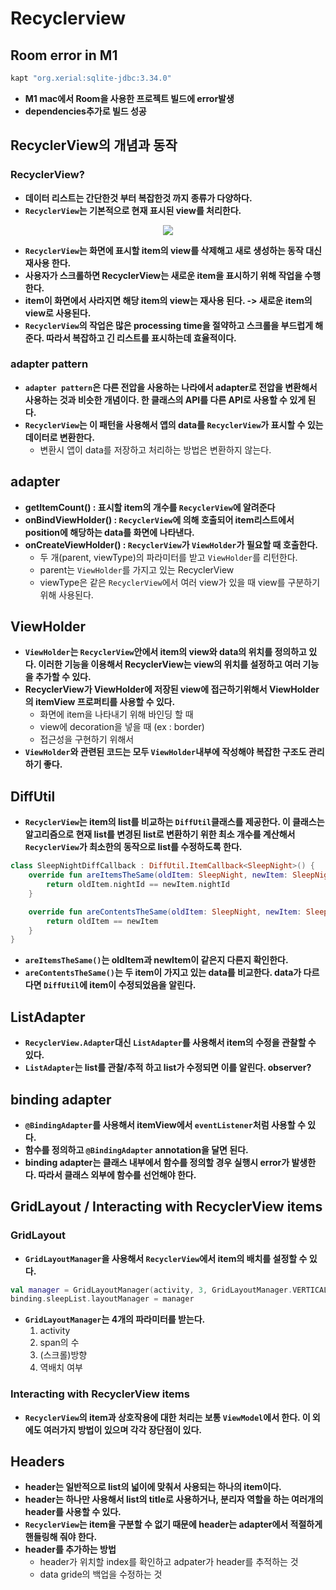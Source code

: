 # Recyclerview

## Room error in M1
```gradle
kapt "org.xerial:sqlite-jdbc:3.34.0"
```
+ **M1 mac에서 Room을 사용한 프로젝트 빌드에 error발생**
+ **dependencies추가로 빌드 성공**

## RecyclerView의 개념과 동작
### RecyclerView?
+ **데이터 리스트는 간단한것 부터 복잡한것 까지 종류가 다양하다.**
+ **`RecyclerView`는 기본적으로 현재 표시된 view를 처리한다.**

<p align="center">
	<img src="https://developer.android.com/codelabs/kotlin-android-training-recyclerview-fundamentals/img/dcf4599789b9c2a1.png">
</p>

+ **`RecyclerView`는 화면에 표시할 item의 view를 삭제해고 새로 생성하는 동작 대신 재사용 한다.**
+ **사용자가 스크롤하면 RecyclerView는 새로운 item을 표시하기 위해 작업을 수행한다.**
+ **item이 화면에서 사라지면 해당 item의 view는 재사용 된다. -> 새로운 item의 view로 사용된다.**
+ **`RecyclerView`의 작업은 많은 processing time을 절약하고 스크롤을 부드럽게 해준다. 따라서 복잡하고 긴 리스트를 표시하는데 효율적이다.**

### adapter pattern
+ **`adapter pattern`은 다른 전압을 사용하는 나라에서 adapter로 전압을 변환해서 사용하는 것과 비슷한 개념이다. 한 클래스의 API를 다른 API로 사용할 수 있게 된다.**
+ **`RecyclerView`는 이 패턴을 사용해서 앱의 data를 `RecyclerView`가 표시할 수 있는 데이터로 변환한다.**
	+ 변환시 앱이 data를 저장하고 처리하는 방법은 변환하지 않는다.

## adapter
+ **getItemCount() : 표시할 item의 개수를 `RecyclerView`에 알려준다**
+ **onBindViewHolder() : `RecyclerView`에 의해 호출되어 item리스트에서 position에 해당하는 data를 화면에 나타낸다.**
+ **onCreateViewHolder() : `RecyclerView`가 `ViewHolder`가 필요할 때 호출한다.**
	+ 두 개(parent, viewType)의 파라미터를 받고 `ViewHolder`를 리턴한다.
	+ parent는 `ViewHolder`를 가지고 있는 RecyclerView
	+ viewType은 같은 `RecyclerView`에서 여러 view가 있을 때 view를 구분하기 위해 사용된다.

## ViewHolder
+ **`ViewHolder`는 `RecyclerView`안에서 item의 view와 data의 위치를 정의하고 있다. 이러한 기능을 이용해서 RecyclerView는 view의 위치를 설정하고 여러 기능을 추가할 수 있다.**
+ **RecyclerView가 ViewHolder에 저장된 view에 접근하기위해서 ViewHolder의 itemView 프로퍼티를 사용할 수 있다.**
	+ 화면에 item을 나타내기 위해 바인딩 할 때
	+ view에 decoration을 넣을 때 (ex : border)
	+ 접근성을 구현하기 위해서
+ **`ViewHolder`와 관련된 코드는 모두 `ViewHolder`내부에 작성해야 복잡한 구조도 관리하기 좋다.**

## DiffUtil
+ **`RecyclerView`는 item의 list를 비교하는 `DiffUtil`클래스를 제공한다. 이 클래스는 알고리즘으로 현재 list를 변경된 list로 변환하기 위한 최소 개수를 계산해서 `RecyclerView`가 최소한의 동작으로 list를 수정하도록 한다.**
```kotlin
class SleepNightDiffCallback : DiffUtil.ItemCallback<SleepNight>() {
    override fun areItemsTheSame(oldItem: SleepNight, newItem: SleepNight): Boolean {
        return oldItem.nightId == newItem.nightId
    }

    override fun areContentsTheSame(oldItem: SleepNight, newItem: SleepNight): Boolean {
        return oldItem == newItem
    }
}
```
+ **`areItemsTheSame()`는 oldItem과 newItem이 같은지 다른지 확인한다.**
+ **`areContentsTheSame()`는 두 item이 가지고 있는 data를 비교한다. data가 다르다면 `DiffUtil`에 item이 수정되었음을 알린다.**

## ListAdapter
+ **`RecyclerView.Adapter`대신 `ListAdapter`를 사용해서 item의 수정을 관찰할 수 있다.**
+ **`ListAdapter`는 list를 관찰/추적 하고 list가 수정되면 이를 알린다. observer?**

## binding adapter
+ **`@BindingAdapter`를 사용해서 itemView에서 `eventListener`처럼 사용할 수 있다.**
+ **함수를 정의하고 `@BindingAdapter` annotation을 달면 된다.**
+ **binding adapter는 클래스 내부에서 함수를 정의할 경우 실행시 error가 발생한다. 따라서 클래스 외부에 함수를 선언해야 한다.**

## GridLayout / Interacting with RecyclerView items
### GridLayout
+ **`GridLayoutManager`을 사용해서 `RecyclerView`에서 item의 배치를 설정할 수 있다.**
```kotlin
val manager = GridLayoutManager(activity, 3, GridLayoutManager.VERTICAL, false)
binding.sleepList.layoutManager = manager
```
+ **`GridLayoutManager`는 4개의 파라미터를 받는다.**
	1. activity
	2. span의 수
	3. (스크롤)방향
	4. 역배치 여부
### Interacting with RecyclerView items
+ **`RecyclerView`의 item과 상호작용에 대한 처리는 보통 `ViewModel`에서 한다. 이 외에도 여러가지 방법이 있으며 각각 장단점이 있다.**

## Headers
+ **header는 일반적으로 list의 넓이에 맞춰서 사용되는 하나의 item이다.**
+ **header는 하나만 사용해서 list의 title로 사용하거나, 분리자 역할을 하는 여러개의 header를 사용할 수 있다.**
+ **`RecyclerView`는 item을 구분할 수 없기 때문에 header는 adapter에서 적절하게 핸들링해 줘야 한다.**
+ **header를 추가하는 방법**
	+ header가 위치할 index를 확인하고 adpater가 header를 추적하는 것
	+ data gride의 백업을 수정하는 것
